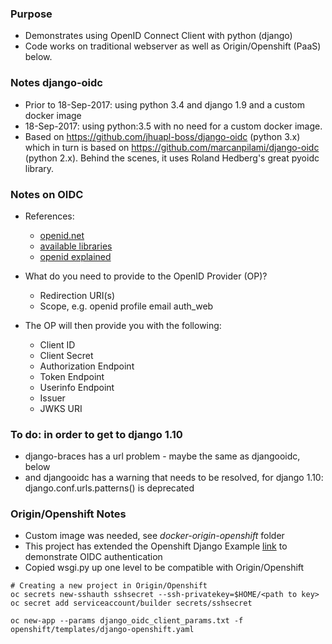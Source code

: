 ### Purpose ###
- Demonstrates using OpenID Connect Client with python (django)
- Code works on traditional webserver as well as Origin/Openshift (PaaS) below.

### Notes django-oidc ###
- Prior to 18-Sep-2017: using python 3.4 and django 1.9 and a custom docker image
- 18-Sep-2017: using python:3.5 with no need for a custom docker image.
- Based on https://github.com/jhuapl-boss/django-oidc (python 3.x) which in turn is based on https://github.com/marcanpilami/django-oidc (python 2.x).  Behind the scenes, it uses Roland Hedberg's great pyoidc library.

### Notes on OIDC ###
- References:

    - [openid.net](http://openid.net/connect/)
    - [available libraries](http://openid.net/developers/libraries/)
    - [openid explained](https://connect2id.com/learn/openid-connect)

- What do you need to provide to the OpenID Provider (OP)?
    - Redirection URI(s) 
    - Scope, e.g. openid profile email auth_web
- The OP will then provide you with the following:
    - Client ID
    - Client Secret
    - Authorization Endpoint
    - Token Endpoint
    - Userinfo Endpoint
    - Issuer
    - JWKS URI


### To do: in order to get to django 1.10 ###
- django-braces has a url problem - maybe the same as djangooidc, below
- and djangooidc has a warning that needs to be resolved, for django 1.10: django.conf.urls.patterns() is deprecated 

### Origin/Openshift Notes ###

- Custom image was needed, see *docker-origin-openshift* folder 
- This project has extended the Openshift Django Example [link](https://github.com/openshift/django-ex) to demonstrate OIDC authentication
- Copied wsgi.py up one level to be compatible with Origin/Openshift

```
# Creating a new project in Origin/Openshift
oc secrets new-sshauth sshsecret --ssh-privatekey=$HOME/<path to key>
oc secret add serviceaccount/builder secrets/sshsecret

oc new-app --params django_oidc_client_params.txt -f openshift/templates/django-openshift.yaml


```
